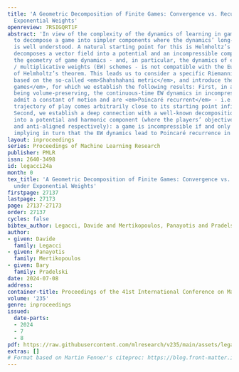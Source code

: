 ```yaml
---
title: 'A Geometric Decomposition of Finite Games: Convergence vs. Recurrence under
  Exponential Weights'
openreview: 7RSIGQRT1F
abstract: 'In view of the complexity of the dynamics of learning in games, we seek
  to decompose a game into simpler components where the dynamics’ long-run behavior
  is well understood. A natural starting point for this is Helmholtz’s theorem, which
  decomposes a vector field into a potential and an incompressible component. However,
  the geometry of game dynamics - and, in particular, the dynamics of exponential
  / multiplicative weights (EW) schemes - is not compatible with the Euclidean underpinnings
  of Helmholtz’s theorem. This leads us to consider a specific Riemannian framework
  based on the so-called <em>Shahshahani metric</em>, and introduce the class of <em>incompressible
  games</em>, for which we establish the following results: First, in addition to
  being volume-preserving, the continuous-time EW dynamics in incompressible games
  admit a constant of motion and are <em>Poincaré recurrent</em> - i.e., almost every
  trajectory of play comes arbitrarily close to its starting point infinitely often.
  Second, we establish a deep connection with a well-known decomposition of games
  into a potential and harmonic component (where the players’ objectives are aligned
  and anti-aligned respectively): a game is incompressible if and only if it is harmonic,
  implying in turn that the EW dynamics lead to Poincaré recurrence in harmonic games.'
layout: inproceedings
series: Proceedings of Machine Learning Research
publisher: PMLR
issn: 2640-3498
id: legacci24a
month: 0
tex_title: 'A Geometric Decomposition of Finite Games: Convergence vs. Recurrence
  under Exponential Weights'
firstpage: 27137
lastpage: 27173
page: 27137-27173
order: 27137
cycles: false
bibtex_author: Legacci, Davide and Mertikopoulos, Panayotis and Pradelski, Bary
author:
- given: Davide
  family: Legacci
- given: Panayotis
  family: Mertikopoulos
- given: Bary
  family: Pradelski
date: 2024-07-08
address:
container-title: Proceedings of the 41st International Conference on Machine Learning
volume: '235'
genre: inproceedings
issued:
  date-parts:
  - 2024
  - 7
  - 8
pdf: https://raw.githubusercontent.com/mlresearch/v235/main/assets/legacci24a/legacci24a.pdf
extras: []
# Format based on Martin Fenner's citeproc: https://blog.front-matter.io/posts/citeproc-yaml-for-bibliographies/
---
```

